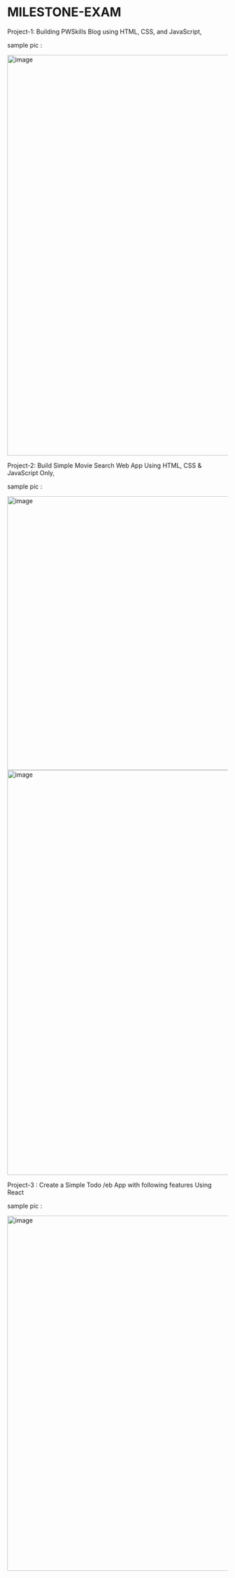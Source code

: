 # MILESTONE-EXAM
Project-1: Building PWSkills Blog using HTML, CSS, and JavaScript, 

sample pic : 

<img width="916" alt="image" src="https://github.com/Heroshi1947/MILESTONE-EXAM/assets/123864184/ff623e4c-a921-4b75-aeb3-1d4aa7353c48">


Project-2: Build Simple Movie Search Web App Using HTML, CSS & JavaScript Only,  

sample pic : 

<img width="626" alt="image" src="https://github.com/Heroshi1947/MILESTONE-EXAM/assets/123864184/e4aa683d-eacf-48ca-90c4-2a49d36892cc">

<img width="926" alt="image" src="https://github.com/Heroshi1947/MILESTONE-EXAM/assets/123864184/3af20be5-5c25-40e0-8366-fa60bcfaaae9">


Project-3 : Create a Simple Todo /eb App with following features Using React

sample pic :  

<img width="812" alt="image" src="https://github.com/Heroshi1947/MILESTONE-EXAM/assets/123864184/2b9dd9ec-b139-47a4-a802-c55f57cf1f43">
